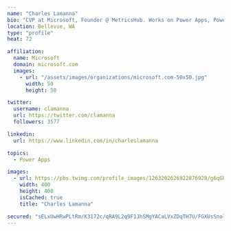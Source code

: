 ```yaml
---
name: "Charles Lamanna"
bio: "CVP at Microsoft, Founder @ MetricsHub. Works on Power Apps, Power Automate, Power Virtual Agent, Common Data Service and Dynamics 365."
location: Bellevue, WA
type: "profile"
heat: 72

affiliation:
  name: Microsoft
  domain: microsoft.com
  images:
    - url: "/assets/images/organizations/microsoft.com-50x50.jpg"
      width: 50
      height: 50

twitter:
  username: clamanna
  url: https://twitter.com/clamanna
  followers: 3577

linkedin:
  url: https://www.linkedin.com/in/charleslamanna

topics:
  - Power Apps

images:
  - url: https://pbs.twimg.com/profile_images/1263202626922876928/g6qGbHZ-_400x400.jpg
    width: 400
    height: 400
    isCached: true
    title: "Charles Lamanna"

secured: "sELxUwHRwPLtRm/K3172c/qRA9L2q9F1JhSMgYACaLVxZDqTH7U/FGXUsSnol2ioV26rMnPIE0jfqsI6BgE7+4w0nqPYbDPH7ezcYJEnx3de0TCkjXkK9fZmhNnBfa5CW/aizDwEmssDdjfgqLZQqVwuzAwquI2lBNe2ol9R9no43jqg2rUm89wF9hu7FTPr7H4lT2wvMXVE9VvdNQoYhF+s7G+MGsxfpCn98Cc5AV5ifnZ/hdB5t0OtgCRm6tRiUsiOpPJcZ0V2oK1g9aQLNLOp5r22547jvoroVwU+xDjOVqmWeW6LNHf0p7T28Wz0LNB+JyDPLelsghUBV3UMocIcn6OPeTm4Jdi3R7SUdVUdyG2tJwJVu1X6Wc+0dRSLz7uWR5vFnMMRwNGL10y3RHOqLMQ1wa7J4g9sC/f54ig=;UFDRtQNN9ZuUwFOaDDZk6A=="
---
```


